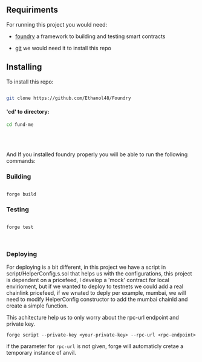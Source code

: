 ## Requiriments

For running this project you would need:

- [foundry](https://getfoundry.sh/) a framework to building and testing smart contracts

- [git](https://git-scm.com/) we would need it to install this repo

## Installing

To install this repo:

```bash

git clone https://github.com/Ethanol48/Foundry

```

#### 'cd' to directory:

```bash
cd fund-me
```

<br></br>

And If you installed foundry properly you will be able to run the following commands:

### Building

```

forge build

```

### Testing

```

forge test

```

<rb></br>

### Deploying

For deploying is a bit different, in this project we have a script in script/HelperConfig.s.sol that helps us with the configurations, this project is dependent on a pricefeed, I develop a 'mock' contract for local envirioment, but if we wanted to deploy to testnets we could add a real chainlink pricefeed, if we wnated to deply per example, mumbai, we will need to modify HelperConfig constructor to add the mumbai chainId and create a simple function.

This achitecture help us to only worry about the rpc-url endpoint and private key.

```
forge script --private-key <your-private-key> --rpc-url <rpc-endpoint>
```

if the parameter for `rpc-url` is not given, forge will automaticly cretae a temporary instance of anvil.
